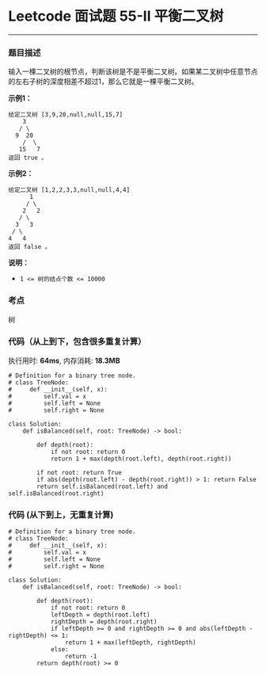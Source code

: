 # Leetcode 面试题 55-II 平衡二叉树
***
### 题目描述

输入一棵二叉树的根节点，判断该树是不是平衡二叉树。如果某二叉树中任意节点的左右子树的深度相差不超过1，那么它就是一棵平衡二叉树。

**示例1：**    

	给定二叉树 [3,9,20,null,null,15,7]
	    3
       / \
      9  20
        /  \
       15   7
    返回 true 。
	
**示例2：**

	给定二叉树 [1,2,2,3,3,null,null,4,4]
	      1
         / \
        2   2
       / \
      3   3
     / \
    4   4
    返回 false 。

	
**说明：**

* `1 <= 树的结点个数 <= 10000`


### 考点

树


### 代码（从上到下，包含很多重复计算）
执行用时: **64ms**, 内存消耗: **18.3MB**

```
# Definition for a binary tree node.
# class TreeNode:
#     def __init__(self, x):
#         self.val = x
#         self.left = None
#         self.right = None

class Solution:
    def isBalanced(self, root: TreeNode) -> bool:
        
        def depth(root):
            if not root: return 0
            return 1 + max(depth(root.left), depth(root.right))
        
        if not root: return True
        if abs(depth(root.left) - depth(root.right)) > 1: return False
        return self.isBalanced(root.left) and self.isBalanced(root.right)
```

### 代码 (从下到上，无重复计算)
```
# Definition for a binary tree node.
# class TreeNode:
#     def __init__(self, x):
#         self.val = x
#         self.left = None
#         self.right = None

class Solution:
    def isBalanced(self, root: TreeNode) -> bool:

        def depth(root):
            if not root: return 0
            leftDepth = depth(root.left)
            rightDepth = depth(root.right)
            if leftDepth >= 0 and rightDepth >= 0 and abs(leftDepth - rightDepth) <= 1:
                return 1 + max(leftDepth, rightDepth)
            else:
                return -1
        return depth(root) >= 0
```


